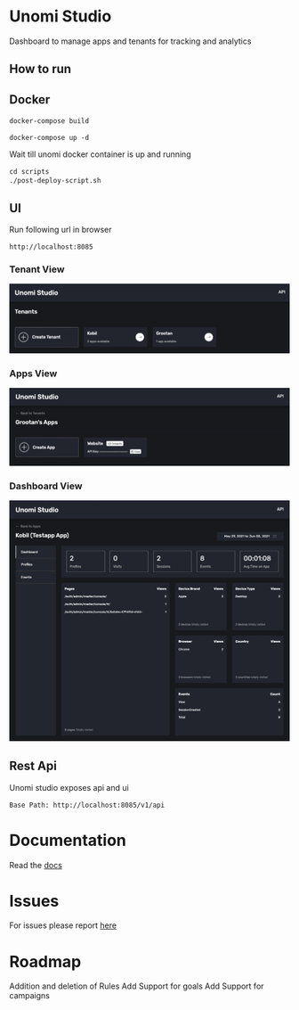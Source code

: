 # Unomi Studio
Dashboard to manage apps and tenants for tracking and analytics

## How to run

## Docker
```
docker-compose build
```

```
docker-compose up -d
```

Wait till unomi docker container is up and running

```
cd scripts
./post-deploy-script.sh
```

## UI

Run following url in browser

```
http://localhost:8085
```

### Tenant View

![tenants](./img/tenants.png)

### Apps View

![apps](./img/apps.png)

### Dashboard View

![dashboard](./img/dashboard.png)

## Rest Api

Unomi studio exposes api and ui


```
Base Path: http://localhost:8085/v1/api
```

# Documentation

Read the [docs](https://unomi-studio.netlify.app)

# Issues

For issues please report [here](https://github.com/grootan/unomi-studio/issues)

# Roadmap

Addition and deletion of Rules
Add Support for goals
Add Support for campaigns
